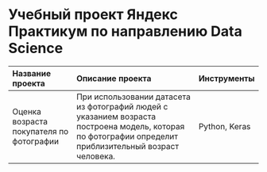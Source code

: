 # Учебный проект Яндекс Практикум по направлению Data Science

|Название проекта|Описание проекта|Инструменты|
|:---------------|:---------------|:----------|
|Оценка возраста покупателя по фотографии|При использовании датасета из фотографий людей с указанием возраста построена модель, которая по фотографии определит приблизительный возраст человека.|Python, Keras|